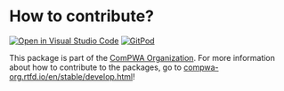# How to contribute?

[![Open in Visual Studio Code](https://img.shields.io/badge/vscode-open-blue?logo=visualstudiocode)](https://open.vscode.dev/ComPWA/ampform)
[![GitPod](https://img.shields.io/badge/gitpod-open-blue?logo=gitpod)](https://gitpod.io/#https://github.com/ComPWA/ampform)

This package is part of the [ComPWA Organization](https://github.com/ComPWA). For more
information about how to contribute to the packages, go to
[compwa-org.rtfd.io/en/stable/develop.html](https://compwa-org.rtfd.io/en/stable/develop.html)!
